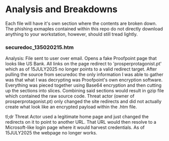 # Analysis and Breakdowns
Each file will have it's own section where the contents are broken down. 
The phishing exmaples contained within this repo do not directly download anything to your workstation, however, should still tread lightly.

### securedoc_135020215.htm
Analysis: File sent to user over email. Opens a fake Proofpoint page that looks like US Bank. All links on the page redirect to 'prosperprotagonist.pt' which as of 15JULY2025 no longer points to a valid redirect target. After pulling the source from securedoc the only information I was able to gather was that what I was decrypting was Proofpoint's own encryption software. Everything was pieced together using Base64 encryption and then cutting up the sections into slices. Combining said sections would result in gzip file which contained the raw source code. Threat actor (owner of prosperprotagonist.pt) only changed the site redirects and did not actually create what look like an encrypted payload within the .htm file. 

tl;dr
Threat Actor used a legitimate home page and just changed the redirects on it to point to another URL. That URL would then resolve to a Microsoft-like login page where it would harvest credentials. As of 15JULY2025 the webpage no longer works. 


